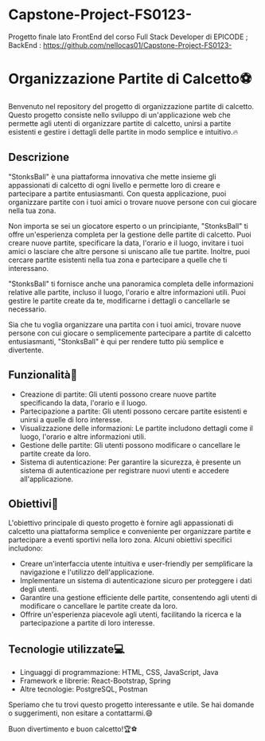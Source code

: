 <!-- # Getting Started with Create React App

This project was bootstrapped with [Create React App](https://github.com/facebook/create-react-app).

## Available Scripts

In the project directory, you can run:

### `npm start`

Runs the app in the development mode.\
Open [http://localhost:3000](http://localhost:3000) to view it in your browser.

The page will reload when you make changes.\
You may also see any lint errors in the console.

### `npm test`

Launches the test runner in the interactive watch mode.\
See the section about [running tests](https://facebook.github.io/create-react-app/docs/running-tests) for more information.

### `npm run build`

Builds the app for production to the `build` folder.\
It correctly bundles React in production mode and optimizes the build for the best performance.

The build is minified and the filenames include the hashes.\
Your app is ready to be deployed!

See the section about [deployment](https://facebook.github.io/create-react-app/docs/deployment) for more information.

### `npm run eject`

**Note: this is a one-way operation. Once you `eject`, you can't go back!**

If you aren't satisfied with the build tool and configuration choices, you can `eject` at any time. This command will remove the single build dependency from your project.

Instead, it will copy all the configuration files and the transitive dependencies (webpack, Babel, ESLint, etc) right into your project so you have full control over them. All of the commands except `eject` will still work, but they will point to the copied scripts so you can tweak them. At this point you're on your own.

You don't have to ever use `eject`. The curated feature set is suitable for small and middle deployments, and you shouldn't feel obligated to use this feature. However we understand that this tool wouldn't be useful if you couldn't customize it when you are ready for it.

## Learn More

You can learn more in the [Create React App documentation](https://facebook.github.io/create-react-app/docs/getting-started).

To learn React, check out the [React documentation](https://reactjs.org/).

### Code Splitting

This section has moved here: [https://facebook.github.io/create-react-app/docs/code-splitting](https://facebook.github.io/create-react-app/docs/code-splitting)

### Analyzing the Bundle Size

This section has moved here: [https://facebook.github.io/create-react-app/docs/analyzing-the-bundle-size](https://facebook.github.io/create-react-app/docs/analyzing-the-bundle-size)

### Making a Progressive Web App

This section has moved here: [https://facebook.github.io/create-react-app/docs/making-a-progressive-web-app](https://facebook.github.io/create-react-app/docs/making-a-progressive-web-app)

### Advanced Configuration

This section has moved here: [https://facebook.github.io/create-react-app/docs/advanced-configuration](https://facebook.github.io/create-react-app/docs/advanced-configuration)

### Deployment

This section has moved here: [https://facebook.github.io/create-react-app/docs/deployment](https://facebook.github.io/create-react-app/docs/deployment)

### `npm run build` fails to minify

This section has moved here: [https://facebook.github.io/create-react-app/docs/troubleshooting#npm-run-build-fails-to-minify](https://facebook.github.io/create-react-app/docs/troubleshooting#npm-run-build-fails-to-minify) -->

# Capstone-Project-FS0123-

Progetto finale lato FrontEnd del corso Full Stack Developer di EPICODE ;
BackEnd : https://github.com/nellocas01/Capstone-Project-FS0123-

# Organizzazione Partite di Calcetto⚽

Benvenuto nel repository del progetto di organizzazione partite di calcetto. Questo progetto consiste nello sviluppo di un'applicazione web che permette agli utenti di organizzare partite di calcetto, unirsi a partite esistenti e gestire i dettagli delle partite in modo semplice e intuitivo.🔥

## Descrizione

"StonksBall" è una piattaforma innovativa che mette insieme gli appassionati di calcetto di ogni livello e permette loro di creare e partecipare a partite entusiasmanti. Con questa applicazione, puoi organizzare partite con i tuoi amici o trovare nuove persone con cui giocare nella tua zona.

Non importa se sei un giocatore esperto o un principiante, "StonksBall" ti offre un'esperienza completa per la gestione delle partite di calcetto. Puoi creare nuove partite, specificare la data, l'orario e il luogo, invitare i tuoi amici o lasciare che altre persone si uniscano alle tue partite. Inoltre, puoi cercare partite esistenti nella tua zona e partecipare a quelle che ti interessano.

"StonksBall" ti fornisce anche una panoramica completa delle informazioni relative alle partite, incluso il luogo, l'orario e altre informazioni utili. Puoi gestire le partite create da te, modificarne i dettagli o cancellarle se necessario.

Sia che tu voglia organizzare una partita con i tuoi amici, trovare nuove persone con cui giocare o semplicemente partecipare a partite di calcetto entusiasmanti, "StonksBall" è qui per rendere tutto più semplice e divertente.

## Funzionalità🎯

- Creazione di partite: Gli utenti possono creare nuove partite specificando la data, l'orario e il luogo.
- Partecipazione a partite: Gli utenti possono cercare partite esistenti e unirsi a quelle di loro interesse.
- Visualizzazione delle informazioni: Le partite includono dettagli come il luogo, l'orario e altre informazioni utili.
- Gestione delle partite: Gli utenti possono modificare o cancellare le partite create da loro.
- Sistema di autenticazione: Per garantire la sicurezza, è presente un sistema di autenticazione per registrare nuovi utenti e accedere all'applicazione.

## Obiettivi🎯

L'obiettivo principale di questo progetto è fornire agli appassionati di calcetto una piattaforma semplice e conveniente per organizzare partite e partecipare a eventi sportivi nella loro zona. Alcuni obiettivi specifici includono:

- Creare un'interfaccia utente intuitiva e user-friendly per semplificare la navigazione e l'utilizzo dell'applicazione.
- Implementare un sistema di autenticazione sicuro per proteggere i dati degli utenti.
- Garantire una gestione efficiente delle partite, consentendo agli utenti di modificare o cancellare le partite create da loro.
- Offrire un'esperienza piacevole agli utenti, facilitando la ricerca e la partecipazione a partite di loro interesse.

## Tecnologie utilizzate💻

- Linguaggi di programmazione: HTML, CSS, JavaScript, Java
- Framework e librerie: React-Bootstrap, Spring
- Altre tecnologie: PostgreSQL, Postman

Speriamo che tu trovi questo progetto interessante e utile. Se hai domande o suggerimenti, non esitare a contattarmi.😄

Buon divertimento e buon calcetto!🏆⚽
